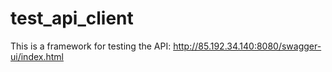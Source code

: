 # test_api_client

This is a framework for testing the API: http://85.192.34.140:8080/swagger-ui/index.html

